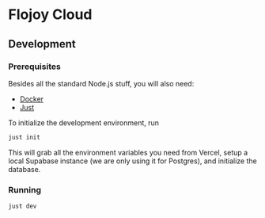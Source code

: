 # Flojoy Cloud

## Development

### Prerequisites

Besides all the standard Node.js stuff, you will also need:

- [Docker](https://docs.docker.com/get-docker/)
- [Just](https://just.systems)

To initialize the development environment, run

```bash
just init
```

This will grab all the environment variables you need from Vercel, setup a local
Supabase instance (we are only using it for Postgres), and initialize the database.

### Running

```bash
just dev
```
